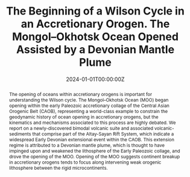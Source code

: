 ---
title: The Beginning of a Wilson Cycle in an Accretionary Orogen. The Mongol–Okhotsk Ocean Opened Assisted by a Devonian Mantle Plume

authors:
- Mingshuai Zhu
- admin
- Matthijs A. Smit
- Dorjgochoo Snchir
- Fuqin Zhang
- Chenghao Liu
- Ye Luo
- Laicheng Miao 

author_notes:
- ""
- ""
- ""
date: "2024-01-01T00:00:00Z"
doi: "10.1029/2024GL109028"

# Schedule page publish date (NOT publication's date).
publishDate: "2024-01-01T00:00:00Z"

# Publication type.
# Legend: 0 = Uncategorized; 1 = Conference paper; 2 = Journal article;
# 3 = Preprint / Working Paper; 4 = Report; 5 = Book; 6 = Book section;
# 7 = Thesis; 8 = Patent
publication_types: ["2"]

# Publication name and optional abbreviated publication name.
publication: "GeophysicalResearchLetters,51,e2024GL109028, DOI: 10.1029/2024GL109028"
publication_short: "GRL, 51, e2024GL109028"

abstract: The opening of oceans within accretionary orogens is important for understanding the Wilson cycle. The Mongol–Okhotsk Ocean (MOO) began opening within the early Paleozoic accretionary collage of the Central Asian Orogenic Belt (CAOB), representing a world-class example to constrain the geodynamic history of ocean opening in accretionary orogens, but the kinematics and mechanisms associated to this process are highly debated. We report on a newly-discovered bimodal volcanic suite and associated volcanic-sediments that comprise part of the Altay-Sayan Rift System, which indicate a widespread Early Devonian extensional event within the CAOB. This extension regime is attributed to a Devonian mantle plume, which is thought to have impinged upon and weakened the lithosphere of the Early Paleozoic collage, and drove the opening of the MOO. Opening of the MOO suggests continent breakup in accretionary orogens tends to focus along intervening weak orogenic lithosphere between the rigid microcontinents.

# Summary. An optional shortened abstract.
# summary: Lorem ipsum dolor sit amet, consectetur adipiscing elit. Duis posuere tellus ac convallis placerat. Proin tincidunt magna sed ex sollicitudin condimentum.

tags:
- Mongol-Okhost Ocean
- Geochronology
- Ocean opening
- Plume
- Central Asian Orogenic Belt

featured: false

# links:
# - name: ""
#   url: ''
url_pdf: ''
url_code: ''
url_dataset: ''
url_poster: ''
url_project: ''
url_slides: ''
url_source: 'www.doi.org/10.1029/2024GL109028'
url_video: ''

# Featured image
# To use, add an image named `featured.jpg/png` to your page's folder. 
image:
  caption: 'Early Devonian global plate tectonic map and paleolatitudes of the Amur Block and Siberia Craton'
  focal_point: ""
  preview_only: false


# Associated Projects (optional).
#   Associate this publication with one or more of your projects.
#   Simply enter your project's folder or file name without extension.
#   E.g. `internal-project` references `content/project/internal-project/index.md`.
#   Otherwise, set `projects: []`.
projects: []

# Slides (optional).
#   Associate this publication with Markdown slides.
#   Simply enter your slide deck's filename without extension.
#   E.g. `slides: "example"` references `content/slides/example/index.md`.
#   Otherwise, set `slides: ""`.
slides: ""
---